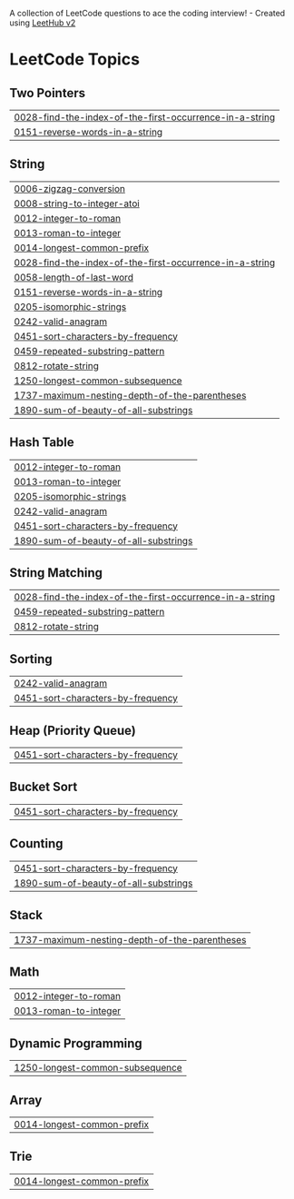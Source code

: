 A collection of LeetCode questions to ace the coding interview! - Created using [LeetHub v2](https://github.com/arunbhardwaj/LeetHub-2.0)
<!---LeetCode Topics Start-->
# LeetCode Topics
## Two Pointers
|  |
| ------- |
| [0028-find-the-index-of-the-first-occurrence-in-a-string](https://github.com/Dipak-8/DSA-String/tree/master/0028-find-the-index-of-the-first-occurrence-in-a-string) |
| [0151-reverse-words-in-a-string](https://github.com/Dipak-8/DSA-String/tree/master/0151-reverse-words-in-a-string) |
## String
|  |
| ------- |
| [0006-zigzag-conversion](https://github.com/Dipak-8/DSA-String/tree/master/0006-zigzag-conversion) |
| [0008-string-to-integer-atoi](https://github.com/Dipak-8/DSA-String/tree/master/0008-string-to-integer-atoi) |
| [0012-integer-to-roman](https://github.com/Dipak-8/DSA-String/tree/master/0012-integer-to-roman) |
| [0013-roman-to-integer](https://github.com/Dipak-8/DSA-String/tree/master/0013-roman-to-integer) |
| [0014-longest-common-prefix](https://github.com/Dipak-8/DSA-String/tree/master/0014-longest-common-prefix) |
| [0028-find-the-index-of-the-first-occurrence-in-a-string](https://github.com/Dipak-8/DSA-String/tree/master/0028-find-the-index-of-the-first-occurrence-in-a-string) |
| [0058-length-of-last-word](https://github.com/Dipak-8/DSA-String/tree/master/0058-length-of-last-word) |
| [0151-reverse-words-in-a-string](https://github.com/Dipak-8/DSA-String/tree/master/0151-reverse-words-in-a-string) |
| [0205-isomorphic-strings](https://github.com/Dipak-8/DSA-String/tree/master/0205-isomorphic-strings) |
| [0242-valid-anagram](https://github.com/Dipak-8/DSA-String/tree/master/0242-valid-anagram) |
| [0451-sort-characters-by-frequency](https://github.com/Dipak-8/DSA-String/tree/master/0451-sort-characters-by-frequency) |
| [0459-repeated-substring-pattern](https://github.com/Dipak-8/DSA-String/tree/master/0459-repeated-substring-pattern) |
| [0812-rotate-string](https://github.com/Dipak-8/DSA-String/tree/master/0812-rotate-string) |
| [1250-longest-common-subsequence](https://github.com/Dipak-8/DSA-String/tree/master/1250-longest-common-subsequence) |
| [1737-maximum-nesting-depth-of-the-parentheses](https://github.com/Dipak-8/DSA-String/tree/master/1737-maximum-nesting-depth-of-the-parentheses) |
| [1890-sum-of-beauty-of-all-substrings](https://github.com/Dipak-8/DSA-String/tree/master/1890-sum-of-beauty-of-all-substrings) |
## Hash Table
|  |
| ------- |
| [0012-integer-to-roman](https://github.com/Dipak-8/DSA-String/tree/master/0012-integer-to-roman) |
| [0013-roman-to-integer](https://github.com/Dipak-8/DSA-String/tree/master/0013-roman-to-integer) |
| [0205-isomorphic-strings](https://github.com/Dipak-8/DSA-String/tree/master/0205-isomorphic-strings) |
| [0242-valid-anagram](https://github.com/Dipak-8/DSA-String/tree/master/0242-valid-anagram) |
| [0451-sort-characters-by-frequency](https://github.com/Dipak-8/DSA-String/tree/master/0451-sort-characters-by-frequency) |
| [1890-sum-of-beauty-of-all-substrings](https://github.com/Dipak-8/DSA-String/tree/master/1890-sum-of-beauty-of-all-substrings) |
## String Matching
|  |
| ------- |
| [0028-find-the-index-of-the-first-occurrence-in-a-string](https://github.com/Dipak-8/DSA-String/tree/master/0028-find-the-index-of-the-first-occurrence-in-a-string) |
| [0459-repeated-substring-pattern](https://github.com/Dipak-8/DSA-String/tree/master/0459-repeated-substring-pattern) |
| [0812-rotate-string](https://github.com/Dipak-8/DSA-String/tree/master/0812-rotate-string) |
## Sorting
|  |
| ------- |
| [0242-valid-anagram](https://github.com/Dipak-8/DSA-String/tree/master/0242-valid-anagram) |
| [0451-sort-characters-by-frequency](https://github.com/Dipak-8/DSA-String/tree/master/0451-sort-characters-by-frequency) |
## Heap (Priority Queue)
|  |
| ------- |
| [0451-sort-characters-by-frequency](https://github.com/Dipak-8/DSA-String/tree/master/0451-sort-characters-by-frequency) |
## Bucket Sort
|  |
| ------- |
| [0451-sort-characters-by-frequency](https://github.com/Dipak-8/DSA-String/tree/master/0451-sort-characters-by-frequency) |
## Counting
|  |
| ------- |
| [0451-sort-characters-by-frequency](https://github.com/Dipak-8/DSA-String/tree/master/0451-sort-characters-by-frequency) |
| [1890-sum-of-beauty-of-all-substrings](https://github.com/Dipak-8/DSA-String/tree/master/1890-sum-of-beauty-of-all-substrings) |
## Stack
|  |
| ------- |
| [1737-maximum-nesting-depth-of-the-parentheses](https://github.com/Dipak-8/DSA-String/tree/master/1737-maximum-nesting-depth-of-the-parentheses) |
## Math
|  |
| ------- |
| [0012-integer-to-roman](https://github.com/Dipak-8/DSA-String/tree/master/0012-integer-to-roman) |
| [0013-roman-to-integer](https://github.com/Dipak-8/DSA-String/tree/master/0013-roman-to-integer) |
## Dynamic Programming
|  |
| ------- |
| [1250-longest-common-subsequence](https://github.com/Dipak-8/DSA-String/tree/master/1250-longest-common-subsequence) |
## Array
|  |
| ------- |
| [0014-longest-common-prefix](https://github.com/Dipak-8/DSA-String/tree/master/0014-longest-common-prefix) |
## Trie
|  |
| ------- |
| [0014-longest-common-prefix](https://github.com/Dipak-8/DSA-String/tree/master/0014-longest-common-prefix) |
<!---LeetCode Topics End-->